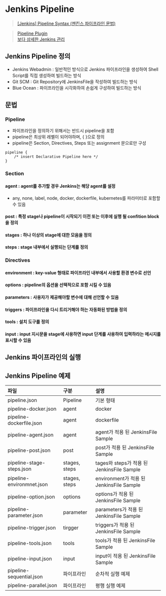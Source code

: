 # Jenkins Pipeline

> [[Jenkins] Pipeline Syntax (젠킨스 파이프라인 문법)](https://waspro.tistory.com/554)

> [Pipeline Plugin](https://plugins.jenkins.io/workflow-aggregator/)  
> [보다 상세한 Jenkins 관리](https://www.jenkins.io/doc/book/managing/plugins/)

## Jenkins Pipeline 정의
- Jenkins Webadmin : 일반적인 방식으로 Jenkins 파이프라인을 생성하여 Shell Script를 직접 생성하여 빌드하는 방식
- Git SCM : Git Repository에 JenkinsFile을 작성하여 빌드하는 방식
- Blue Ocean : 파이프라인을 시각화하여 손쉽게 구성하여 빌드하는 방식

## 문법
### Pipeline
- 파이프라인을 정의하기 위해서는 반드시 pipeline을 포함
- pipeline은 최상위 레벨이 되어야하며, { }으로 정의
- pipeline은 Section, Directives, Steps 또는 assignment 문으로만 구성

```
pipeline {
    /* insert Declarative Pipeline here */
}
```

### Section 
#### agent : agent를 추가할 경우 Jenkins는 해당 agent를 설정
- any, none, label, node, docker, dockerfile, kubernetes를 파라미터로 포함할 수 있음

#### post : 특정 stage나 pipeline이 시작되기 이전 또는 이후에 실행 될 confition block을 정의

#### stages : 하나 이상의 stage에 대한 모음을 정의

#### steps : stage 내부에서 실행되는 단계를 정의

### Directives
#### environment : key-value 형태로 파이프라인 내부에서 사용할 환경 변수로 선언

#### options : pipeline의 옵션을 선택적으로 포함 시킬 수 있음

#### parameters : 사용자가 제공해야할 변수에 대해 선언할 수 있음

#### triggers : 파이프라인을 다시 트리거해야 하는 자동화된 방법을 정의

#### tools : 설치 도구를 정의

#### input : input 지시문을 stage에 사용하면 input 단계를 사용하여 입력하라는 메시지를 표시할 수 있음

## Jenkins 파이프라인의 실행

## Jenkins Pipeline 예제
| 파일 | 구분 | 설명 |  
|:---|:---|:---|  
| pipeline.json | Pipeline | 기본 형태 |  
| pipeline-docker.json | agent | docker |  
| pipeline-dockerfile.json | agent | dockerfile |  
| pipeline-agent.json | agent | agent가 적용 된 JenkinsFile Sample |  
| pipeline-post.json | post | post가 적용 된 JenkinsFile Sample |  
| pipeline-stage-steps.json | stages, steps | tages와 steps가 적용 된 JenkinsFile Sample |  
| pipeline-environmnet.json | stages, steps | environment가 적용 된 JenkinsFile Sample |  
| pipeline-option.json | options | options가 적용 된 JenkinsFile Sample |  
| pipeline-parameter.json | parameter | parameters가 적용 된 JenkinsFile Sample | 
| pipeline-trigger.json |  tirgger | triggers가 적용 된 JenkinsFile Sample |  
| pipeline-tools.json | tools | tools가 적용 된 JenkinsFile Sample |  
| pipeline-input.json | input | input이 적용 된 JenkinsFile Sample |  
| pipeline-sequential.json |  파이프라인 | 순차적 실행 예제 |  
| pipeline-parallel.json |  파이프라인 | 평행 실행 예제 |  